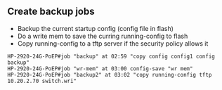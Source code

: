 ## Create backup jobs

* Backup the current startup config (config file in flash)
* Do a write mem to save the curring running-config to flash
* Copy running-config to a tftp server if the security policy allows it

```
HP-2920-24G-PoEP#job "backup" at 02:59 "copy config config1 config backup"
HP-2920-24G-PoEP#job "wr-mem" at 03:00 config-save "wr mem"
HP-2920-24G-PoEP#job "backup2" at 03:02 "copy running-config tftp 10.20.2.70 switch.wri"
```
